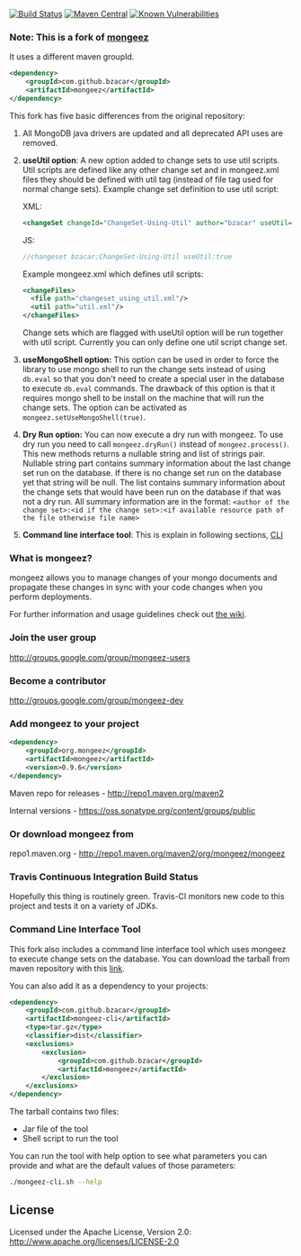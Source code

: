 [![Build Status](https://travis-ci.org/bzacar/mongeez.svg?branch=master)](https://travis-ci.org/bzacar/mongeez)
[![Maven Central](https://img.shields.io/maven-central/v/com.github.bzacar/mongeez.svg)](https://mvnrepository.com/artifact/com.github.bzacar/mongeez)
[![Known Vulnerabilities](https://snyk.io/test/github/bzacar/mongeez/badge.svg)](https://snyk.io/test/github/bzacar/mongeez)

### Note: This is a fork of [mongeez](https://github.com/mongeez/mongeez)

It uses a different maven groupId.

```xml
<dependency>
    <groupId>com.github.bzacar</groupId>
    <artifactId>mongeez</artifactId>
</dependency>
```

This fork has five basic differences from the original repository:
1. All MongoDB java drivers are updated and all deprecated API uses are removed.
1. **useUtil option**: A new option added to change sets to use util scripts. Util scripts are defined like any
other change set and in mongeez.xml files they should be defined with util tag (instead of file tag used for 
normal change sets). Example change set definition to use util script:

   XML:
   ```xml
   <changeSet changeId="ChangeSet-Using-Util" author="bzacar" useUtil="true"/>
   ``` 
   JS:
   ```javascript
   //changeset bzacar:ChangeSet-Using-Util useUtil:true
   ```
   Example mongeez.xml which defines util scripts:
   ```xml
   <changeFiles>
     <file path="changeset_using_util.xml"/>
     <util path="util.xml"/>
   </changeFiles>
   ```
   Change sets which are flagged with useUtil option will be run together with util script. Currently you can only 
   define one util script change set.
1. **useMongoShell option:** This option can be used in order to force the library to use mongo shell to run the
change sets instead of using ```db.eval``` so that you don't need to create a special user in the database to execute
```db.eval``` commands. The drawback of this option is that it requires mongo shell to be install on the machine
that will run the change sets. The option can be activated as ```mongeez.setUseMongoShell(true)```.
1. **Dry Run option:** You can now execute a dry run with mongeez. To use dry run you need to call
```mongeez.dryRun()``` instead of ```mongeez.process()```. This new methods returns a nullable string and list of
strings pair. Nullable string part contains summary information about the last change set run on the database. If
there is no change set run on the database yet that string will be null. The list contains summary information about
the change sets that would have been run on the database if that was not a dry run. All summary information are in
the format: ```<author of the change set>:<id if the change set>:<if available resource path of the file otherwise file name>```
1. **Command line interface tool**: This is explain in following sections, [CLI](#Command-Line-Interface-Tool)

### What is mongeez?

mongeez allows you to manage changes of your mongo documents and propagate these changes in sync with your code changes when you perform deployments.

For further information and usage guidelines check out [the wiki](https://github.com/mongeez/mongeez/wiki/How-to-use-mongeez).

###  Join the user group
http://groups.google.com/group/mongeez-users

### Become a contributor
http://groups.google.com/group/mongeez-dev


### Add mongeez to your project
```xml
<dependency>
    <groupId>org.mongeez</groupId>
	<artifactId>mongeez</artifactId>
	<version>0.9.6</version>
</dependency>
```

Maven repo for releases - http://repo1.maven.org/maven2

Internal versions - https://oss.sonatype.org/content/groups/public


### Or download mongeez from
repo1.maven.org - http://repo1.maven.org/maven2/org/mongeez/mongeez

### Travis Continuous Integration Build Status

Hopefully this thing is routinely green. Travis-CI monitors new code to this project and tests it on a variety of JDKs.



### Command Line Interface Tool
This fork also includes a command line interface tool which uses mongeez to execute change sets on the database.
You can download the tarball from maven repository with this
[link](https://oss.sonatype.org/content/repositories/releases/com/github/bzacar/mongeez-cli/0.9.8-bzacar/mongeez-cli-0.9.8-bzacar-dist.tar.gz).

You can also add it as a dependency to your projects:
```xml
<dependency>
    <groupId>com.github.bzacar</groupId>
    <artifactId>mongeez-cli</artifactId>
    <type>tar.gz</type>
    <classifier>dist</classifier>
    <exclusions>
        <exclusion>
            <groupId>com.github.bzacar</groupId>
            <artifactId>mongeez</artifactId>
        </exclusion>
    </exclusions>
</dependency>
```

The tarball contains two files:
* Jar file of the tool
* Shell script to run the tool

You can run the tool with help option to see what parameters you can provide and what are the default values of
those parameters:
```bash
./mongeez-cli.sh --help
```

## License
Licensed under the Apache License, Version 2.0: http://www.apache.org/licenses/LICENSE-2.0
